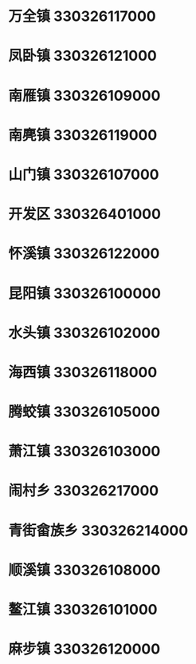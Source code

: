 # 万全镇 330326117000
# 凤卧镇 330326121000
# 南雁镇 330326109000
# 南麂镇 330326119000
# 山门镇 330326107000
# 开发区 330326401000
# 怀溪镇 330326122000
# 昆阳镇 330326100000
# 水头镇 330326102000
# 海西镇 330326118000
# 腾蛟镇 330326105000
# 萧江镇 330326103000
# 闹村乡 330326217000
# 青街畲族乡 330326214000
# 顺溪镇 330326108000
# 鳌江镇 330326101000
# 麻步镇 330326120000
